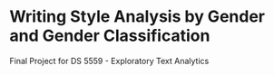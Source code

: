 # Writing Style Analysis by Gender and Gender Classification
Final Project for DS 5559 - Exploratory Text Analytics
